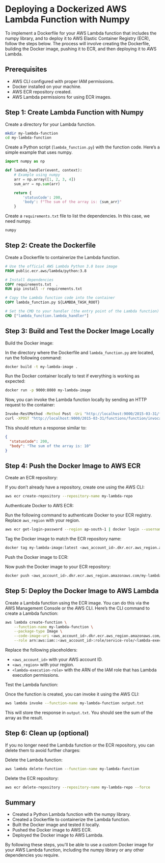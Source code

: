 # Deploying a Dockerized AWS Lambda Function with Numpy

To implement a Dockerfile for your AWS Lambda function that includes the numpy library, and to deploy it to AWS Elastic Container Registry (ECR), follow the steps below. The process will involve creating the Dockerfile, building the Docker image, pushing it to ECR, and then deploying it to AWS Lambda.

## Prerequisites

- AWS CLI configured with proper IAM permissions.
- Docker installed on your machine.
- AWS ECR repository created.
- AWS Lambda permissions for using ECR images.

## Step 1: Create Lambda Function with Numpy

Create a directory for your Lambda function.

```bash
mkdir my-lambda-function
cd my-lambda-function
```

Create a Python script (`lambda_function.py`) with the function code. Here’s a simple example that uses numpy.

```python
import numpy as np

def lambda_handler(event, context):
    # Example using numpy
    arr = np.array([1, 2, 3, 4])
    sum_arr = np.sum(arr)

    return {
        'statusCode': 200,
        'body': f"The sum of the array is: {sum_arr}"
    }
```

Create a `requirements.txt` file to list the dependencies. In this case, we need numpy.

```txt
numpy
```

## Step 2: Create the Dockerfile

Create a Dockerfile to containerize the Lambda function.

```Dockerfile
# Use the official AWS Lambda Python 3.8 base image
FROM public.ecr.aws/lambda/python:3.8

# Install dependencies
COPY requirements.txt  .
RUN pip install -r requirements.txt

# Copy the Lambda function code into the container
COPY lambda_function.py ${LAMBDA_TASK_ROOT}

# Set the CMD to your handler (the entry point of the Lambda function)
CMD ["lambda_function.lambda_handler"]
```

## Step 3: Build and Test the Docker Image Locally

Build the Docker image:

In the directory where the Dockerfile and `lambda_function.py` are located, run the following command:

```bash
docker build -t my-lambda-image .
```

Run the Docker container locally to test if everything is working as expected:

```bash
docker run -p 9000:8080 my-lambda-image
```

Now, you can invoke the Lambda function locally by sending an HTTP request to the container:

```bash
Invoke-RestMethod -Method Post -Uri "http://localhost:9000/2015-03-31/functions/function/invocations" -Body '{"numArray": [1, 2, 3, 4]}'
curl -XPOST "http://localhost:9000/2015-03-31/functions/function/invocations" -d '{}'
```

This should return a response similar to:

```json
{
  "statusCode": 200,
  "body": "The sum of the array is: 10"
}
```

## Step 4: Push the Docker Image to AWS ECR

Create an ECR repository:

If you don’t already have a repository, create one using the AWS CLI:

```bash
aws ecr create-repository --repository-name my-lambda-repo
```

Authenticate Docker to AWS ECR:

Run the following command to authenticate Docker to your ECR registry. Replace `aws_region` with your region.

```bash
aws ecr get-login-password --region ap-south-1 | docker login --username AWS --password-stdin 851725421815.dkr.ecr.ap-south-1.amazonaws.com
```

Tag the Docker image to match the ECR repository name:

```bash
docker tag my-lambda-image:latest <aws_account_id>.dkr.ecr.aws_region.amazonaws.com/my-lambda-repo:latest
```

Push the Docker image to ECR:

Now push the Docker image to your ECR repository:

```bash
docker push <aws_account_id>.dkr.ecr.aws_region.amazonaws.com/my-lambda-repo:latest
```

## Step 5: Deploy the Docker Image to AWS Lambda

Create a Lambda function using the ECR image. You can do this via the AWS Management Console or the AWS CLI. Here’s the CLI command to create a Lambda function:

```bash
aws lambda create-function \
    --function-name my-lambda-function \
    --package-type Image \
    --code-image-uri <aws_account_id>.dkr.ecr.aws_region.amazonaws.com/my-lambda-repo:latest \
    --role arn:aws:iam::<aws_account_id>:role/service-role/<lambda-execution-role>
```

Replace the following placeholders:

- `<aws_account_id>` with your AWS account ID.
- `<aws_region>` with your region.
- `<lambda-execution-role>` with the ARN of the IAM role that has Lambda execution permissions.

Test the Lambda function:

Once the function is created, you can invoke it using the AWS CLI:

```bash
aws lambda invoke --function-name my-lambda-function output.txt
```

This will store the response in `output.txt`. You should see the sum of the array as the result.

## Step 6: Clean up (optional)

If you no longer need the Lambda function or the ECR repository, you can delete them to avoid further charges:

Delete the Lambda function:

```bash
aws lambda delete-function --function-name my-lambda-function
```

Delete the ECR repository:

```bash
aws ecr delete-repository --repository-name my-lambda-repo --force
```

## Summary

- Created a Python Lambda function with the numpy library.
- Created a Dockerfile to containerize the Lambda function.
- Built the Docker image and tested it locally.
- Pushed the Docker image to AWS ECR.
- Deployed the Docker image to AWS Lambda.

By following these steps, you'll be able to use a custom Docker image for your AWS Lambda function, including the numpy library or any other dependencies you require.
